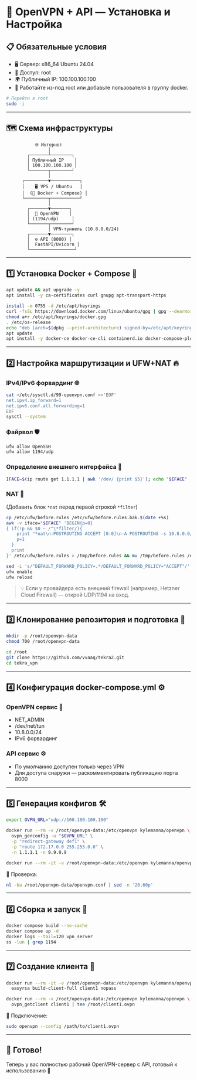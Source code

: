 # 🚀 OpenVPN + API — Установка и Настройка

## 📋 Обязательные условия

- 🖥️ Сервер: x86_64 Ubuntu 24.04  
- 🔑 Доступ: root  
- 🌍 Публичный IP: 100.100.100.100  
- 👤 Работайте из-под root или добавьте пользователя в группу docker.

```bash
# Перейти в root
sudo -i
```

---

## 🗺 Схема инфраструктуры

```
           🌐 Интернет
                │
        ┌───────┴────────┐
        │ Публичный IP    │
        │ 100.100.100.100 │
        └───────┬────────┘
                │
      ┌─────────▼───────────┐
      │    🖥 VPS / Ubuntu   │
      │  (🐳 Docker + Compose) │
      └─────────┬───────────┘
                │
        ┌───────▼───────┐
        │  🔐 OpenVPN    │
        │ (1194/udp)     │
        └───────┬────────┘
                │ VPN-туннель (10.8.0.0/24)
        ┌───────▼────────┐
        │  ⚙️ API (8000) │
        │  FastAPI/Uvicorn │
        └─────────────────┘
```

---

## 1️⃣ Установка Docker + Compose 🐳

```bash
apt update && apt upgrade -y
apt install -y ca-certificates curl gnupg apt-transport-https

install -m 0755 -d /etc/apt/keyrings
curl -fsSL https://download.docker.com/linux/ubuntu/gpg | gpg --dearmor -o /etc/apt/keyrings/docker.gpg
chmod a+r /etc/apt/keyrings/docker.gpg
. /etc/os-release
echo "deb [arch=$(dpkg --print-architecture) signed-by=/etc/apt/keyrings/docker.gpg] https://download.docker.com/linux/ubuntu $VERSION_CODENAME stable" > /etc/apt/sources.list.d/docker.list
apt update
apt install -y docker-ce docker-ce-cli containerd.io docker-compose-plugin
```

---

## 2️⃣ Настройка маршрутизации и UFW+NAT 🔥

### IPv4/IPv6 форвардинг 🌐
```bash
cat >/etc/sysctl.d/99-openvpn.conf <<'EOF'
net.ipv4.ip_forward=1
net.ipv6.conf.all.forwarding=1
EOF
sysctl --system
```

### Файрвол 🛡
```bash
ufw allow OpenSSH
ufw allow 1194/udp
```

### Определение внешнего интерфейса 📡
```bash
IFACE=$(ip route get 1.1.1.1 | awk '/dev/ {print $5}'); echo "$IFACE"
```

### NAT 🔄
(Добавить блок `*nat` перед первой строкой `*filter`)
```bash
cp /etc/ufw/before.rules /etc/ufw/before.rules.bak.$(date +%s)
awk -v iface="$IFACE" 'BEGIN{p=0}
{ if(!p && $0 ~ /^\*filter/){
    print "*nat\n:POSTROUTING ACCEPT [0:0]\n-A POSTROUTING -s 10.8.0.0/24 -o " iface " -j MASQUERADE\nCOMMIT";
    p=1
  }
  print
}' /etc/ufw/before.rules > /tmp/before.rules && mv /tmp/before.rules /etc/ufw/before.rules
```

```bash
sed -i 's/^DEFAULT_FORWARD_POLICY=.*/DEFAULT_FORWARD_POLICY="ACCEPT"/' /etc/default/ufw
ufw enable
ufw reload
```

> 💡 Если у провайдера есть внешний firewall (например, Hetzner Cloud Firewall) — открой UDP/1194 на вход.

---

## 3️⃣ Клонирование репозитория и подготовка 📂
```bash
mkdir -p /root/openvpn-data
chmod 700 /root/openvpn-data

cd /root
git clone https://github.com/vvaaq/tekra2.git
cd tekra_vpn
```

---


## 4️⃣ Конфигурация docker-compose.yml ⚙️

### OpenVPN сервис 🔐
- NET_ADMIN  
- /dev/net/tun  
- 10.8.0.0/24  
- IPv6 форвардинг  

### API сервис ⚙️
- По умолчанию доступен только через VPN  
- Для доступа снаружи — раскомментировать публикацию порта 8000

---

## 5️⃣ Генерация конфигов 🛠

```bash
export OVPN_URL="udp://100.100.100.100"

docker run --rm -v /root/openvpn-data:/etc/openvpn kylemanna/openvpn \
  ovpn_genconfig -u "$OVPN_URL" \
  -p "redirect-gateway def1" \
  -p "route 172.17.0.0 255.255.0.0" \
  -n 1.1.1.1 -n 9.9.9.9

docker run --rm -it -v /root/openvpn-data:/etc/openvpn kylemanna/openvpn ovpn_initpki
```

📌 Проверка:
```bash
nl -ba /root/openvpn-data/openvpn.conf | sed -n '20,60p'
```

---

## 6️⃣ Сборка и запуск 🚀
```bash
docker compose build --no-cache
docker compose up -d
docker logs --tail=120 vpn_server
ss -lun | grep 1194
```

---

## 7️⃣ Создание клиента 👤

```bash
docker run --rm -it -v /root/openvpn-data:/etc/openvpn kylemanna/openvpn \
  easyrsa build-client-full client1 nopass

docker run --rm -v /root/openvpn-data:/etc/openvpn kylemanna/openvpn \
  ovpn_getclient client1 | tee /root/client1.ovpn
```

🔌 Подключение:
```bash
sudo openvpn --config /path/to/client1.ovpn
```

---

## 🎯 Готово!
Теперь у вас полностью рабочий OpenVPN-сервер с API, готовый к использованию 💪
